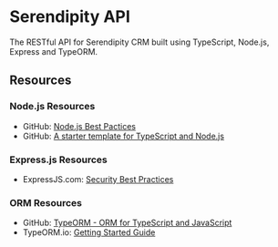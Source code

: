 # Serendipity API

The RESTful API for Serendipity CRM built using TypeScript, Node.js, Express and TypeORM.

## Resources

### Node.js Resources

* GitHub: [Node.js Best Pactices](https://github.com/i0natan/nodebestpractices)
* GitHub: [A starter template for TypeScript and Node.js](https://github.com/microsoft/TypeScript-Node-Starter)

### Express.js Resources

* ExpressJS.com: [Security Best Practices](https://expressjs.com/en/advanced/best-practice-security.html)

### ORM Resources

* GitHub: [TypeORM - ORM for TypeScript and JavaScript](https://github.com/typeorm/typeorm)
* TypeORM.io: [Getting Started Guide](https://typeorm.io/#/)

